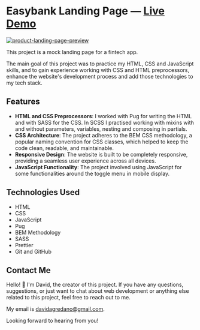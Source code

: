 # Easybank Landing Page — [Live Demo](https://davidagredano.github.io/easybank-landing-page/)

[![product-landing-page-preview](https://github.com/davidagredano/product-landing-page/assets/118218196/583236a0-7649-4f76-aa54-f7ddacae56ba)](https://davidagredano.github.io/product-landing-page/)

This project is a mock landing page for a fintech app.

The main goal of this project was to practice my HTML, CSS and JavaScript skills, and to gain experience working with CSS and HTML preprocessors, enhance the website's development process and add those technologies to my tech stack.

## Features 

- **HTML and CSS Preprocessors**: I worked with Pug for writing the HTML and with SASS for the CSS. In SCSS I practised working with mixins with and without parameters, variables, nesting and composing in partials.
- **CSS Architecture**: The project adheres to the BEM CSS methodology, a popular naming convention for CSS classes, which helped to keep the code clean, readable, and maintainable.
- **Responsive Design**: The website is built to be completely responsive, providing a seamless user experience across all devices.
- **JavaScript Functionality**:  The project involved using JavaScript for some functionalities around the toggle menu in mobile display.

## Technologies Used

- HTML
- CSS
- JavaScript
- Pug
- BEM Methodology
- SASS
- Prettier
- Git and GitHub

## **Contact Me**

Hello! 👋 I'm David, the creator of this project. If you have any questions, suggestions, or just want to chat about web development or anything else related to this project, feel free to reach out to me.

My email is davidagredano@gmail.com.

Looking forward to hearing from you!
